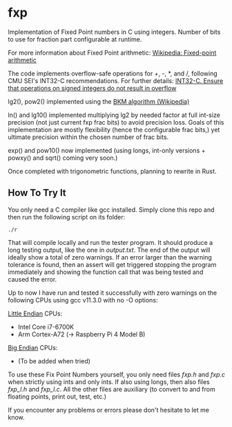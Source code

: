 # fxp
Implementation of Fixed Point numbers in C using integers. Number of bits
to use for fraction part configurable at runtime.

For more information about Fixed Point arithmetic:
[Wikipedia: Fixed-point arithmetic](https://en.wikipedia.org/wiki/Fixed-point_arithmetic)

The code implements overflow-safe operations for +, -, *, and /,
following CMU SEI's INT32-C recommendations. For further details:
[INT32-C. Ensure that operations on signed integers do not result in overflow](https://wiki.sei.cmu.edu/confluence/display/c/INT32-C.+Ensure+that+operations+on+signed+integers+do+not+result+in+overflow)

lg2(), pow2() implemented using the [BKM algorithm (Wikipedia)](https://en.wikipedia.org/wiki/BKM_algorithm)

ln() and lg10() implemented multiplying lg2 by needed factor at full 
int-size precision (not just current fxp frac bits) to avoid precision loss.
Goals of this implementation are mostly flexibility (hence the configurable frac bits,)
yet ultimate precision within the chosen number of frac bits.

exp() and pow10() now implemented (using longs, int-only versions + powxy() and sqrt() coming very soon.)

Once completed with trigonometric functions, planning to rewrite in Rust.

## How To Try It
You only need a C compiler like gcc installed.
Simply clone this repo and then run the following script on its folder:

    ./r

That will compile locally and run the tester program.
It should produce a long testing output, like the one in *output.txt*.
The end of the output will ideally show a total of zero warnings.
If an error larger than the warning tolerance is found, then an assert 
will get triggered stopping the program immediately and showing the
function call that was being tested and caused the error.

Up to now I have run and tested it successfully with zero warnings on the following CPUs using gcc v11.3.0 with no -O options:

[Little Endian](https://en.wikipedia.org/wiki/Endianness) CPUs:
- Intel Core i7-6700K
- Arm Cortex-A72 (-> Raspberry Pi 4 Model B)

[Big Endian](https://en.wikipedia.org/wiki/Endianness) CPUs:
- (To be added when tried)

To use these Fix Point Numbers yourself, you only need files *fxp.h* and *fxp.c* when strictly
using ints and only ints. If also using longs, then also files *fxp_l.h* and *fxp_l.c*. All the other files
are auxiliary (to convert to and from floating points, print out, test, etc.)

If you encounter any problems or errors please don't hesitate to let me know.

